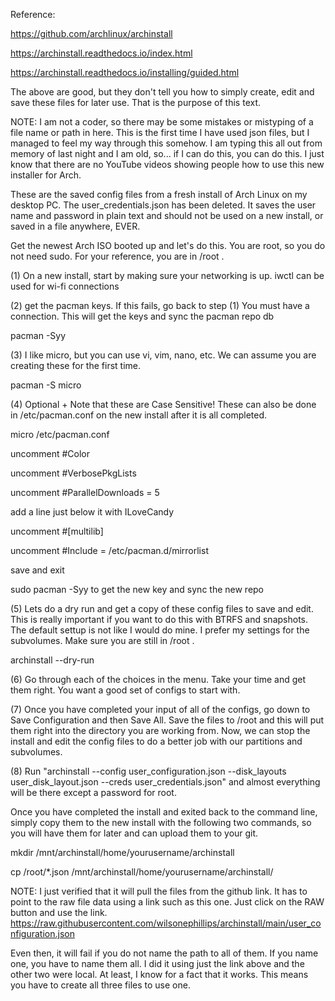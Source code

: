 Reference:

https://github.com/archlinux/archinstall

https://archinstall.readthedocs.io/index.html

https://archinstall.readthedocs.io/installing/guided.html

The above are good, but they don't tell you how to simply create, edit and save these files for later use. That is the purpose of this text.

NOTE: I am not a coder, so there may be some mistakes or mistyping of a file name or path in here. This is the first time I have used json files, but I managed to feel my way through this somehow. I am typing this all out from memory of last night and I am old, so... if I can do this, you can do this. I just know that there are no YouTube videos showing people how to use this new installer for Arch.

These are the saved config files from a fresh install of Arch Linux on my desktop PC.
The user_credentials.json has been deleted. It saves the user name and password in  plain text and should not be used on a new install, or saved in a file anywhere, EVER.

Get the newest Arch ISO booted up and let's do this. You are root, so you do not need sudo. For your reference, you are in /root .

(1) On a new install, start by making sure your networking is up.
iwctl can be used for wi-fi connections

(2) get the pacman keys. If this fails, go back to step (1) You must have a connection.
This will get the keys and sync the pacman repo db

pacman -Syy

(3) I like micro, but you can use vi, vim, nano, etc. We can assume you are creating these for the first time.

pacman -S micro

(4) Optional + Note that these are Case Sensitive! These can also be done in /etc/pacman.conf on the new install after it is all completed.

micro /etc/pacman.conf

uncomment #Color

uncomment #VerbosePkgLists

uncomment #ParallelDownloads = 5

add a line just below it with ILoveCandy

uncomment #[multilib]

uncomment #Include = /etc/pacman.d/mirrorlist

save and exit

sudo pacman -Syy to get the new key and sync the new repo

(5) Lets do a dry run and get a copy of these config files to save and edit. This is really important if you want to do this with BTRFS and snapshots. The default settup is not like I would do mine. I prefer my settings for the subvolumes. Make sure you are still in /root .

archinstall --dry-run

(6) Go through each of the choices in the menu. Take your time and get them right. You want a good set of configs to start with.

(7) Once you have completed your input of all of the configs, go down to Save Configuration and then Save All. Save the files to /root and this will put them right into the directory you are working from. Now, we can stop the install and edit the config files to do a better job with our partitions and subvolumes.

(8) Run "archinstall --config user_configuration.json --disk_layouts user_disk_layout.json --creds user_credentials.json" and almost everything will be there except a password for root.

Once you have completed the install and exited back to the command line, simply copy them to the new install with the following two commands, so you will have them for later and can upload them to your git.

mkdir /mnt/archinstall/home/yourusername/archinstall

cp /root/*.json /mnt/archinstall/home/yourusername/archinstall/

NOTE: I just verified that it will pull the files from the github link. It has to point to the raw file data using a link such as this one. Just click on the RAW button and use the link. https://raw.githubusercontent.com/wilsonephillips/archinstall/main/user_configuration.json

Even then, it will fail if you do not name the path to all of them. If you name one, you have to name them all. I did it using just the link above and the other two were local. At least, I know for a fact that it works. This means you have to create all three files to use one.
